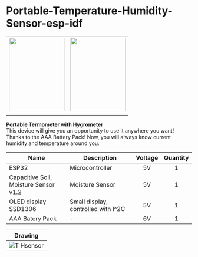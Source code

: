 # Portable-Temperature-Humidity-Sensor-esp-idf
    
  |   | |
| :----: | :----: |
| <img src="https://user-images.githubusercontent.com/89953755/181545961-427d9dde-645f-4ad7-a309-6bea34257260.jpg" data-canonical-src="https://gyazo.com/eb5c5741b6a9a16c692170a41a49c858.png" width="150" height="200" /> | <img src="https://user-images.githubusercontent.com/89953755/181546453-ec110ed9-a34f-4327-81be-692452376273.jpg" data-canonical-src="https://gyazo.com/eb5c5741b6a9a16c692170a41a49c858.png" width="150" height="200" /> |
  |||  
    
 **Portable Termometer with Hygrometer**  
   This device will give you an opportunity to use it anywhere you want! Thanks to the AAA Battery Pack! Now, you will always know current humidity and temperature around you.
      
| **Name** | **Description** | **Voltage** | **Quantity** |
|------|-------------|:-------:|:--------:|
| ESP32 | Microcontroller | 5V | 1 |
| Capacitive Soil, Moisture Sensor v1.2 | Moisture Sensor | 5V | 1 |
| OLED display SSD1306 | Small display, controlled with I^2C | 5V | 1 |
| AAA Batery Pack | - | 6V | 1 |  
  
  | **Drawing** |
| :----: |
| ![T Hsensor](https://user-images.githubusercontent.com/89953755/181545794-af076caf-ab51-4106-aa0f-8b66aecfb93c.png) |
